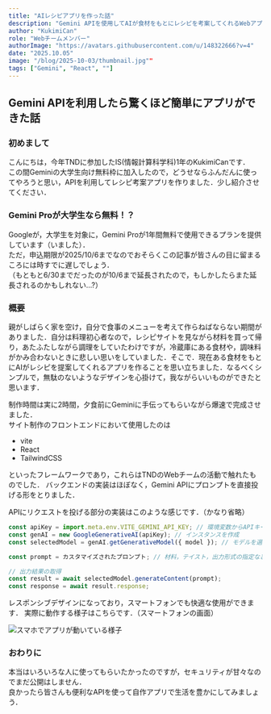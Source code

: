 ```yaml
---
title: "AIレシピアプリを作った話"
description: "Gemini APIを使用してAIが食材をもとにレシピを考案してくれるWebアプリを作成"
author: "KukimiCan"
role: "Webチームメンバー"
authorImage: "https://avatars.githubusercontent.com/u/148322666?v=4"
date: "2025.10.05"
image: "/blog/2025-10-03/thumbnail.jpg""
tags: ["Gemini", "React", ""]
---
```


## Gemini APIを利用したら驚くほど簡単にアプリができた話

### 初めまして

こんにちは，今年TNDに参加したIS(情報計算科学科)1年のKukimiCanです．\
この間Geminiの大学生向け無料枠に加入したので，どうせならふんだんに使ってやろうと思い，APIを利用してレシピ考案アプリを作りました．少し紹介させてください．

### Gemini Proが大学生なら無料！？

Googleが，大学生を対象に，Gemini Proが1年間無料で使用できるプランを提供しています（いました）．\
ただ，申込期限が2025/10/6までなのでおそらくこの記事が皆さんの目に留まるころには時すでに遅しでしょう．\
（もともと6/30までだったのが10/6まで延長されたので，もしかしたらまた延長されるのかもしれない...?）

### 概要

親がしばらく家を空け，自分で食事のメニューを考えて作らねばならない期間がありました．自分は料理初心者なので，レシピサイトを見ながら材料を買って帰り，あたふたしながら調理をしていたわけですが，冷蔵庫にある食材や，調味料がかみ合わないときに悲しい思いをしていました．そこで．現在ある食材をもとにAIがレシピを提案してくれるアプリを作ることを思い立ちました．なるべくシンプルで，無駄のないようなデザインを心掛けて，我ながらいいものができたと思います．

制作時間は実に2時間，夕食前にGeminiに手伝ってもらいながら爆速で完成させました．\
サイト制作のフロントエンドにおいて使用したのは

- vite
- React
- TailwindCSS

といったフレームワークであり，これらはTNDのWebチームの活動で触れたものでした．
バックエンドの実装はほぼなく，Gemini APIにプロンプトを直接投げる形をとりました．

APIにリクエストを投げる部分の実装はこのような感じです．（かなり省略）

```js
const apiKey = import.meta.env.VITE_GEMINI_API_KEY; // 環境変数からAPIキーを取得
const genAI = new GoogleGenerativeAI(apiKey); // インスタンスを作成
const selectedModel = genAI.getGenerativeModel({ model }); // モデルを選択

const prompt = カスタマイズされたプロンプト; // 材料，テイスト，出力形式の指定など

// 出力結果の取得
const result = await selectedModel.generateContent(prompt);
const response = await result.response;
```

レスポンシブデザインになっており，スマートフォンでも快適な使用ができます．
実際に動作する様子はこちらです．（スマートフォンの画面）

![スマホでアプリが動いている様子](/blog/2025-10-05/sample.gif)


### おわりに

本当はいろいろな人に使ってもらいたかったのですが，セキュリティが甘々なのでまだ公開はしません．\
良かったら皆さんも便利なAPIを使って自作アプリで生活を豊かにしてみましょう．